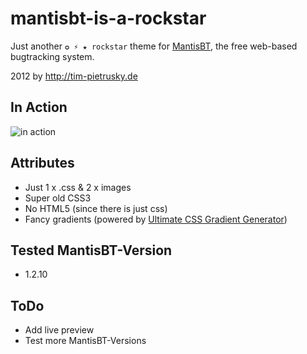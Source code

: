 # mantisbt-is-a-rockstar

Just another `✪ ⚡ ★ rockstar` theme for [MantisBT](http://www.mantisbt.org/), the free web-based bugtracking system.

2012 by http://tim-pietrusky.de


## In Action

![in action](http://tim-pietrusky.de/img/mantisbt_is_a_rockstar_intro.png)

## Attributes

 * Just 1 x .css & 2 x images 
 * Super old CSS3
 * No HTML5 (since there is just css)
 * Fancy gradients (powered by [Ultimate CSS Gradient Generator](http://www.colorzilla.com/gradient-editor/))

## Tested MantisBT-Version

 * 1.2.10

## ToDo 

 * Add live preview
 * Test more MantisBT-Versions